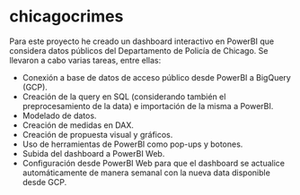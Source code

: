 # chicagocrimes
Para este proyecto he creado un dashboard interactivo en PowerBI que considera datos públicos del Departamento de Policía de Chicago.
Se llevaron a cabo varias tareas, entre ellas:

- Conexión a base de datos de acceso público desde PowerBI a BigQuery (GCP).
- Creación de la query en SQL (considerando también el preprocesamiento de la data) e importación de la misma a PowerBI.
- Modelado de datos.
- Creación de medidas en DAX.
- Creación de propuesta visual y gráficos.
- Uso de herramientas de PowerBI como pop-ups y botones.
- Subida del dashboard a PowerBI Web.
- Configuración desde PowerBI Web para que el dashboard se actualice automáticamente de manera semanal con la nueva data disponible desde GCP.
